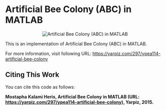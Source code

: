 # Artificial Bee Colony (ABC) in MATLAB

<p align = "center">
    <img src = "https://yarpiz.com/wp-content/uploads/2015/09/ypea114-artificial-bee-colony.jpg" alt = "Artificial Bee Colony (ABC) in MATLAB">
</p>

This is an implementation of Artificial Bee Colony (ABC) in MATLAB.

For more information, visit following URL:
https://yarpiz.com/297/ypea114-artificial-bee-colony

## Citing This Work
You can cite this code as follows:

**Mostapha Kalami Heris, Artificial Bee Colony in MATLAB (URL: https://yarpiz.com/297/ypea114-artificial-bee-colony), Yarpiz, 2015.**
